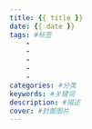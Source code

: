 ```yaml
---
title: {{ title }}
date: {{ date }}
tags: #标签
	- 
	-
	-
	-
	-
categories: #分类
keywords: #关键词
description: #描述
cover: #封面图片
---
```

